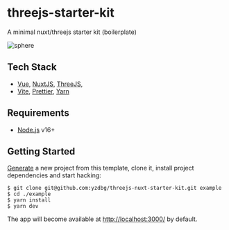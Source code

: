 # threejs-starter-kit
A minimal nuxt/threejs starter kit (boilerplate)

![sphere](https://user-images.githubusercontent.com/68980801/185720347-989cef5a-be9a-44ca-b7ec-443327473e5c.gif)

## Tech Stack

- [Vue](https://vuejs.org/), [NuxtJS](https://nuxtjs.org/), [ThreeJS](https://threejs.org/),
- [Vite](https://vitejs.dev/),
  [Prettier](https://prettier.io/),
  [Yarn](https://yarnpkg.com/)

## Requirements

- [Node.js](https://nodejs.org/) v16+ 

## Getting Started

[Generate](https://github.com/yzdbg/threejs-nuxt-starter-kit/generate) a new project
from this template, clone it, install project dependencies and start hacking:

```
$ git clone git@github.com:yzdbg/threejs-nuxt-starter-kit.git example
$ cd ./example
$ yarn install
$ yarn dev
```

The app will become available at [http://localhost:3000/](http://localhost:3000/) by default.
